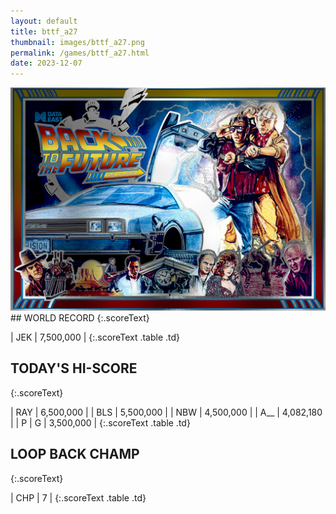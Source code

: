 ```yaml
---
layout: default
title: bttf_a27
thumbnail: images/bttf_a27.png
permalink: /games/bttf_a27.html
date: 2023-12-07
---
```


<img src="../images/bttf_a27.png" class="gameThumbnail img-fluid mx-auto align-middle">
## WORLD RECORD
{:.scoreText}

| JEK | 7,500,000 | 
{:.scoreText .table .td}

## TODAY'S HI-SCORE
{:.scoreText}

| RAY | 6,500,000 | 
| BLS | 5,500,000 | 
| NBW | 4,500,000 | 
| A__ | 4,082,180 | 
| P | G | 3,500,000 | 
{:.scoreText .table .td}

## LOOP BACK CHAMP
{:.scoreText}

| CHP | 7 | 
{:.scoreText .table .td}
